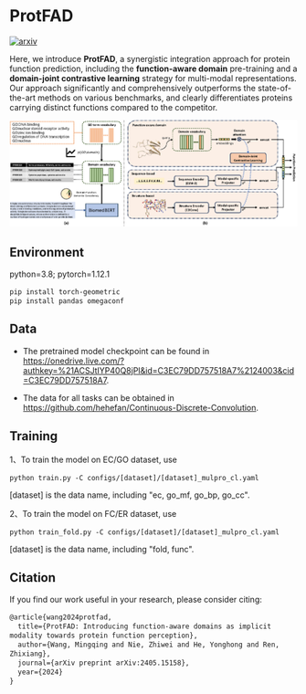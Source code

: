 # ProtFAD

[![arxiv](https://img.shields.io/badge/arxiv-2405.15158-red?logo=arxiv&logoColor=%23B31B1B&logoSize=auto&labelColor=red&color=gray&link=https%3A%2F%2Farxiv.org%2Fabs%2F2405.15158)](https://arxiv.org/abs/2405.15158) 

Here, we introduce **ProtFAD**, a synergistic integration approach for protein function prediction, including the **function-aware domain** pre-training and a **domain-joint contrastive learning** strategy for multi-modal representations. Our approach significantly and comprehensively outperforms the state-of-the-art methods on various benchmarks, and clearly differentiates proteins carrying distinct functions compared to the competitor. 

![main](figures/main.png)



## Environment

python=3.8; pytorch=1.12.1

```shell
pip install torch-geometric
pip install pandas omegaconf
```



## Data

- The pretrained model checkpoint can be found in https://onedrive.live.com/?authkey=%21ACSJtIYP40Q8jPI&id=C3EC79DD757518A7%2124003&cid=C3EC79DD757518A7.

- The data for all tasks can be obtained in https://github.com/hehefan/Continuous-Discrete-Convolution.



## Training

1、To train the model on EC/GO dataset, use

```shell
python train.py -C configs/[dataset]/[dataset]_mulpro_cl.yaml
```

[dataset] is the data name, including "ec, go_mf, go_bp, go_cc".



2、To train the model on FC/ER dataset, use

```
python train_fold.py -C configs/[dataset]/[dataset]_mulpro_cl.yaml
```

[dataset] is the data name, including "fold, func".



## Citation

If you find our work useful in your research, please consider citing:

```
@article{wang2024protfad,
  title={ProtFAD: Introducing function-aware domains as implicit modality towards protein function perception},
  author={Wang, Mingqing and Nie, Zhiwei and He, Yonghong and Ren, Zhixiang},
  journal={arXiv preprint arXiv:2405.15158},
  year={2024}
}
```

